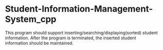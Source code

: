 # Student-Information-Management-System_cpp
This program should support inserting/searching/displaying(sorted) student information. After the program is terminated, the inserted student information should be maintained.
